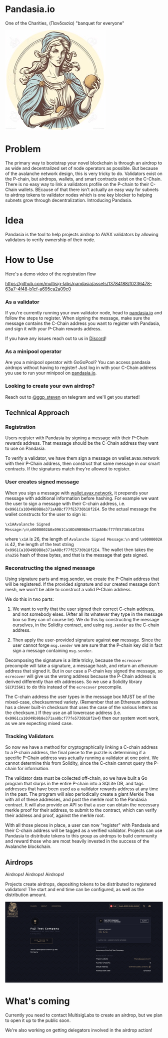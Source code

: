 # Pandasia.io

One of the Charities, (Πανδαισία) "banquet for everyone"

![Pandasia](docs/pandasia.jpg)

# Problem

The primary way to bootstrap your novel blockchain is through an airdrop to as wide and decentralized set of node
operators as possible. But because of the avalanche network design, this is very tricky to do. Validators exist on
the P-chain, but airdrops, wallets, and smart contracts exist on the C-Chain. There is no easy way to link a validators
profile on the P-chain to their C-Chain wallets. BEcause of that there isn't actually an easy way for subnets
to airdrop tokens to validator nodes which is one key blocker to helping subnets grow through decentralization.
Introducing Pandasia.

# Idea

Pandasia is the tool to help projects airdrop to AVAX validators by allowing validators to verify ownership of
their node.

# How to Use

Here's a demo video of the registration flow


https://github.com/multisig-labs/pandasia/assets/13784188/f0236478-63a7-4f48-b1cf-a695ca2a09c0



### As a validator

If you're currently running your own validator node, head to [pandasia.io](https://pandasia.io)
and follow the steps to register. When signing the message, make sure the message contains the C-Chain address
you want to register with Pandasia, and sign it with your P-Chain rewards address.

If you have any issues reach out to us in [Discord](https://discord.gg/5bXrj6tc)!

### As a minipool operator

Are you a minipool operator with GoGoPool? You can access pandasia airdrops without having to register! Just log in with
your C-Chain address you use to run your minipool on [pandasia.io](https://pandasia.io).

### Looking to create your own airdrop?

Reach out to [@ggp_steven](https://t.me/ggp_steven) on telegram and we'll get you started!

## Technical Approach

### Registration

Users register with Pandasia by signing a message with their P-Chain rewards address. That message should be
the C-Chain address they want to use on Pandasia.

To verify a validator, we have them sign a message on wallet.avax.network with their P-Chain address, then construct
that same message in our smart contracts. If the signatures match they're allowed to register.

### User creates signed message

When you sign a message with [wallet.avax.network](https://wallet.avax.network), it prepends your message with additional information before hashing. For example we want the user to sign a message with their C-chain address, i.e. `0x0961Ca10D49B9B8e371aA0Bcf77fE5730b18f2E4`. So the actual message the wallet constructs for the user to sign is:

`\x1AAvalanche Signed Message:\n\x0000002A0x0961Ca10D49B9B8e371aA0Bcf77fE5730b18f2E4`

where `\x1A` is 26, the length of `Avalanche Signed Message:\n` and `\x0000002A` is 42, the length of the text string `0x0961Ca10D49B9B8e371aA0Bcf77fE5730b18f2E4`. The wallet then takes the `sha256` hash of those bytes, and that is the message that gets signed.

### Reconstructing the signed message

Using signature parts and msg.sender, we create the P-Chain address that will be registered. If the provided signature
and our created message don't mesh, we won't be able to construct a valid P-Chain address.

We do this in two parts:

1. We want to verify that the user signed their correct C-chain address, and not somebody elses. (After all its
   whatever they type in the message box so they can of course lie). We do this by constructing the message ourselves, in
   the Solidity contract, and using `msg.sender` as the C-chain address.

2. Then apply the user-provided signature against **our** message. Since the user cannot forge `msg.sender` we are sure that the P-chain key did in fact sign a message containing `msg.sender`.

Decomposing the signature is a little tricky, because the `ecrecover` precompile will take a signature, a message hash, and return an _ethereum_ address that signed it. But in our case a P-chain key signed the message, so `ecrecover` will give us the wrong address because the P-Chain address is derived differently than eth addresses.
So we use a Solidity library `SECP256K1` to do this instead of the `ecrecover` precompile.

The C-chain address the user types in the message box MUST be of the mixed-case, checksummed variety. (Remember that an
Ethereum address has a clever built-in checksum that uses the case of the various letters as the checksum.) If they use
an all lowercase address (i.e. `0x0961ca10d49b9b8e371aa0bcf77fe5730b18f2e4`) then our system wont work, as we are
expecting mixed case.

### Tracking Validators

So now we have a method for cryptographically linking a C-chain address to a P-chain address, the final piece to the
puzzle is determining if a specific P-Chain address was actually running a validator at one point. We cannot determine
this from Solidity, since the C-chain cannot query the P-chain for information.

The validator data must be collected off-chain, so we have built a Go program that slurps in the entire P-chain into a
SQLite DB, and tags addresses that have been used as a validator rewards address at any time in the past. The program
will also periodically create a giant Merkle Tree with all of these addresses, and post the merkle root to the Pandasia
contract. It will also provide an API so that a user can obtain the necessary merkle proof for their address, to submit
to the contract, which can verify their address and proof, against the merkle root.

With all those pieces in place, a user can now "register" with Pandasia and their C-chain address will be tagged as a verified validator. Projects can use Pandasia to distribute tokens to this group as airdrops to build community and reward those who are most heavily invested in the success of the Avalanche blockchain.

## Airdrops

Airdrops! Airdrops! Airdrops!

Projects create airdrops, depositing tokens to be distributed to registered validators!
The start and end time can be configured, as well as the distribution amount.

![](docs/airdrop.png)

# What's coming

Currently you need to contact MultisigLabs to create an airdrop, but we plan to open it up to the public soon.

We're also working on getting delegators involved in the airdrop action!
